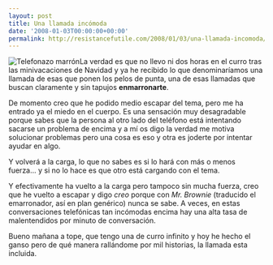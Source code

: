 ```yaml
---
layout: post
title: Una llamada incómoda
date: '2008-01-03T00:00:00+00:00'
permalink: http://resistancefutile.com/2008/01/03/una-llamada-incomoda/
---
```

<img src='http://resistancefutile.com/wp-content/imagestelephone.jpg' alt='Telefonazo marrón' class="derecha" />La verdad es que no llevo ni dos horas en el curro tras las minivacaciones de Navidad y ya he recibido lo que denominaríamos una llamada de esas que ponen los pelos de punta, una de esas llamadas que buscan claramente y sin tapujos <strong>enmarronarte</strong>.

De  momento creo que he podido medio escapar del tema, pero me ha entrado ya el miedo en el cuerpo. Es una sensación muy desagradable porque sabes que la persona al otro lado del teléfono está intentando sacarse un problema de encima y a mí os digo la verdad me motiva solucionar problemas pero una cosa es eso y otra es joderte por intentar ayudar en algo.

Y volverá a la carga, lo que no sabes es si lo hará con más o menos fuerza... y si no lo hace es que otro está cargando con el tema.

Y efectivamente ha vuelto a la carga pero tampoco sin mucha fuerza, creo que he vuelto a escapar y digo <em>creo</em> porque con <em>Mr. Brownie</em> (traducido el emarronador, así en plan genérico) nunca se sabe. A veces, en estas conversaciones telefónicas tan incómodas encima hay una alta tasa de malentendidos por minuto de conversación.

Bueno mañana a tope, que tengo una de curro infinito y hoy he hecho el ganso pero de qué manera rallándome por mil historias, la llamada esta incluida.
